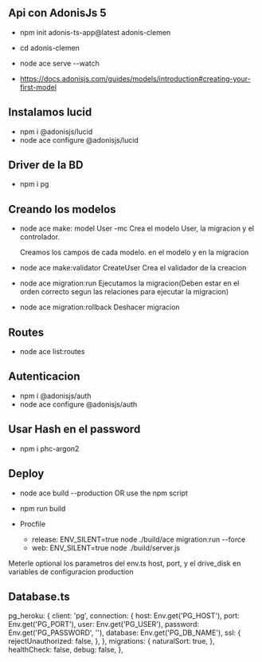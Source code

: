 ## Api con AdonisJs 5

* npm init adonis-ts-app@latest adonis-clemen
* cd adonis-clemen
* node ace serve --watch

* https://docs.adonisjs.com/guides/models/introduction#creating-your-first-model


## Instalamos lucid

* npm i @adonisjs/lucid
* node ace configure @adonisjs/lucid

## Driver de la BD
* npm i pg

## Creando los modelos

* node ace make: model User -mc
  Crea el modelo User, la migracion y el controlador.

  Creamos los campos de cada modelo.
  en el modelo y en la migracion

* node ace make:validator CreateUser
  Crea el validador de la creacion



* node ace migration:run
  Ejecutamos la migracion(Deben estar en el orden correcto segun las relaciones para ejecutar la migracion)

* node ace migration:rollback
  Deshacer migracion
  
## Routes
* node ace list:routes



## Autenticacion

* npm i @adonisjs/auth
* node ace configure @adonisjs/auth


## Usar Hash en el password

* npm i phc-argon2




## Deploy
* node ace build --production
    OR use the npm script
* npm run build

* Procfile

    * release: ENV_SILENT=true node ./build/ace migration:run --force
    * web: ENV_SILENT=true node ./build/server.js

Meterle optional los parametros del env.ts host, port, y el drive_disk en variables de configuracion
production



## Database.ts


pg_heroku: {
      client: 'pg',
      connection: {
        host: Env.get('PG_HOST'),
        port: Env.get('PG_PORT'),
        user: Env.get('PG_USER'),
        password: Env.get('PG_PASSWORD', ''),
        database: Env.get('PG_DB_NAME'),
        ssl: {
          rejectUnauthorized: false,
        },
      },
      migrations: {
        naturalSort: true,
      },
      healthCheck: false,
      debug: false,
    },

